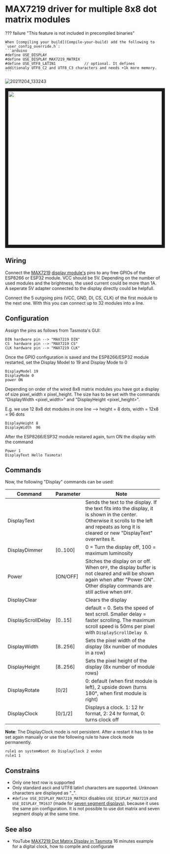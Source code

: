 # MAX7219 driver for multiple 8x8 dot matrix modules

??? failure "This feature is not included in precompiled binaries"  

    When [compiling your build](Compile-your-build) add the following to `user_config_override.h`:
    ```arduino
    #define USE_DISPLAY                 
    #define USE_DISPLAY_MAX7219_MATRIX
    #define USE_UTF8_LATIN1             // optional. It defines additionaly UTF8_C2 and UTF8_C3 characters and needs +1k more memory.
    ```

![20211204_133243](https://user-images.githubusercontent.com/24937182/144709719-2fb4ff2c-7645-4dd8-b0a3-eccd306d63f0.jpg)
<center><img src="https://user-images.githubusercontent.com/24937182/144709723-833ff002-ef84-431a-b05f-8b7ef30e0072.jpg" width="500"  border="10" /></center>

## Wiring
Connect the [MAX7219](https://www.openimpulse.com/blog/wp-content/uploads/wpsc/downloadables/MAX7219-Datasheet.pdf) [display module's](https://www.handsontec.com/dataspecs/module/MAX7219-4-In-1.pdf) pins to any free GPIOs of the ESP8266 or ESP32 module.
VCC should be 5V. Depending on the number of used modules and the brightness, the used current could be more than 1A. A seperate 5V adapter connected to the display directly could be helpfull.

Connect the 5 outgoing pins (VCC, GND, DI, CS, CLK) of the first module to the next one. 
With this you can connect up to 32 modules into a line. 


## Configuration
Assign the pins as follows from Tasmota's GUI:

```
DIN hardware pin --> "MAX7219 DIN"
CS  hardware pin --> "MAX7219 CS"
CLK hardware pin --> "MAX7219 CLK"
```

Once the GPIO configuration is saved and the ESP8266/ESP32 module restarted,
set the Display Model to 19 and Display Mode to 0
```
DisplayModel 19
DisplayMode 0
power ON
```

Depending on order of the wired 8x8 matrix modules you have got a display of size pixel_width x pixel_height.
The size has to be set with the commands "DisplayWidth <pixel_width>" and "DisplayHeight <pixel_height>". 

E.g. we use 12 8x8 dot modules in one line --> height = 8 dots,  width = 12x8 = 96 dots
```
DisplayHeight 8
DisplayWidth  96
```

After the ESP8266/ESP32 module restared again, turn ON the display with the command 
```
Power 1
DisplayText Hello Tasmota!
```

## Commands
Now, the following "Display" commands can be used:

| Command       | Parameter               | Note                                      |
|---------------|-------------------------|-------------------------------------------|
| DisplayText   | <any text>              | Sends the text to the display. If the text fits into the display, it is shown in the center. Otherwise it scrolls to the left and repeats as long it is cleared or new "DisplayText" overwrites it. |
| DisplayDimmer | [0..100]                | 0 = Turn the display off, 100 = maximum luminosity |
| Power         | [ON/OFF]                | Sitches the display on or off. When ``OFF``, the display buffer is not cleared and will be shown again when after "Power ON". Other display commands are still active when ``OFF``.|
| DisplayClear  |                         | Clears the display |
| DisplayScrollDelay| [0..15]             | default = 0. Sets the speed of text scroll. Smaller delay = faster scrolling. The maximum scroll speed is 50ms per pixel with ``DisplayScrollDelay 0``.|
| DisplayWidth  | [8..256]                | Sets the pixel width of the display (8x number of modules in a row) |
| DisplayHeight | [8..256]                | Sets the pixel height of the display (8x number of module rows) |
| DisplayRotate | [0/2]                   | 0: default (when first module is left), 2 upside down (turns 180°, when first module is right)
| DisplayClock  | [0/1/2]                 | Displays a clock. 1: 12 hr format, 2: 24 hr format, 0: turns clock off

**Note**: The DisplayClock mode is not persistent. After a restart it has to be set again manually or use the following rule to have clock mode permanently.
```
rule1 on system#boot do DisplayClock 2 endon
rule1 1
```

## Constrains

- Only one text row is supported
- Only standard ascii and UTF8 latin1 characters are supported. Unknown characters are displayed as "_".
- `#define USE_DISPLAY_MAX7219_MATRIX` disables `USE_DISPLAY_MAX7219` and `USE_DISPLAY_TM1637` (made for [seven segment displays](TM163x)), because it uses the same pin configuration. It is not possible to use dot matrix and seven segment disply at the same time.

## See also
- YouTube [MAX7219 Dot Matrix Display in Tasmota](https://youtu.be/CXXduaJ2tjg?si=GD8_bmmh492m6aUq) 16 minutes example for a digital clock, how to compile and configurate

